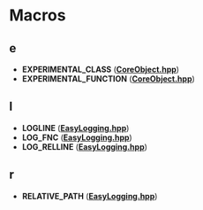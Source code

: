 
# Macros



## e

* **EXPERIMENTAL\_CLASS** ([**CoreObject.hpp**](_core_object_8hpp.md))
* **EXPERIMENTAL\_FUNCTION** ([**CoreObject.hpp**](_core_object_8hpp.md))


## l

* **LOGLINE** ([**EasyLogging.hpp**](_easy_logging_8hpp.md))
* **LOG\_FNC** ([**EasyLogging.hpp**](_easy_logging_8hpp.md))
* **LOG\_RELLINE** ([**EasyLogging.hpp**](_easy_logging_8hpp.md))


## r

* **RELATIVE\_PATH** ([**EasyLogging.hpp**](_easy_logging_8hpp.md))




